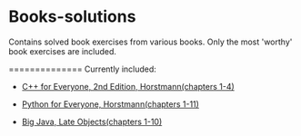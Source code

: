 Books-solutions
===============

Contains solved book exercises from various books. Only the most 'worthy' book exercises are included.

==============
Currently included:

* [C++ for Everyone, 2nd Edition, Horstmann(chapters 1-4)](http://horstmann.com/cpp4everyone.html)

* [Python for Everyone, Horstmann(chapters 1-11)](http://horstmann.com/python4everyone.html)

* [Big Java, Late Objects(chapters 1-10)](http://horstmann.com/bjlo.html)

